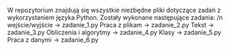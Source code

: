 W repozytorium znajdują się wszystkie niezbędne pliki dotyczące zadań z wykorzystaniem języka Python. Zostały wykonane następujące zadania:
/n wejście/wyjście -> zadanie_1.py
Praca z plikam -> zadanie_2.py
Tekst -> zadanie_3.py
Obliczenia i algorytmy -> zadanie_4.py
Klasy -> zadanie_5.py
Praca z danymi -> zadanie_6.py

